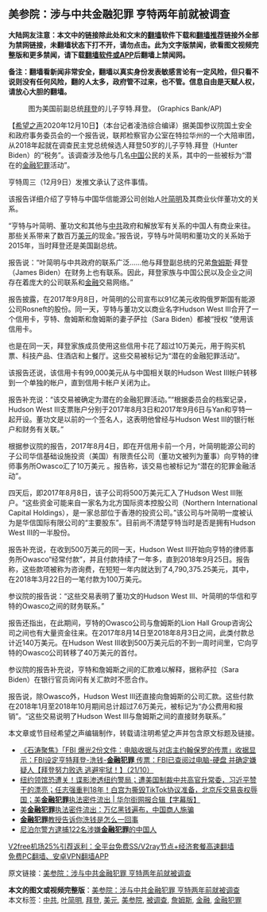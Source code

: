  <h2>美参院：涉与中共金融犯罪 亨特两年前就被调查</h2> <p class="notice"><b>大陆网友注意：本文中的链接除此处和文末的<a href="https://github.com/bannedbook/fanqiang" >翻墙</a>软件下载和<a href="https://github.com/killgcd/justmysocks/blob/master/README.md">翻墙推荐</a>链接外全部为禁网链接，未翻墙状态下打不开，请勿点击。此为文字版禁闻，欲看图文视频完整版和更多禁闻，请下载<a href="https://github.com/bannedbook/fanqiang">翻墙软件或APP</a>后翻墙上禁闻网。</p><p>备注：翻墙看新闻非常安全，翻墙以真实身份发表敏感言论有一定风险，但只看不说则没有任何风险，翻的人太多，政府管不过来，也不管。信息自由是天赋人权，请放心大胆的翻墙。</b></p>  <div class="entry"> <figure><figcaption>图为美国前副总统<a href="https://www.bannedbook.org/bnews/tag/%e6%8b%9c%e7%99%bb/" class="st_tag internal_tag" rel="tag" title="标签 拜登 下的日志">拜登</a>的儿子亨特.拜登。 (Graphics Bank/AP)</figcaption></figure> <p>【<span class='wp_keywordlink_affiliate'><a href="https://www.soundofhope.org" title="希望之声" target="_blank">希望之声</a></span>2020年12月10日】（本台记者凌浩综合编译）据美国参议院国土安全和政府事务委员会的一个报告说，联邦检察官办公室在特拉华州的一个大陪审团，从2018年起就在调查民主党总统候选人拜登50岁的儿子亨特.拜登（Hunter Biden）的“税务”。该调查涉及他与几名<span class='wp_keywordlink_affiliate'><a href="https://www.bannedbook.org/" title="中国" target="_blank">中国</a></span>公民的关系，其中的一些被标为“潜在的<a href="https://www.bannedbook.org/bnews/tag/%E9%87%91%E8%9E%8D%E7%8A%AF%E7%BD%AA/" class="st_tag internal_tag" rel="tag" title="标签 金融犯罪 下的日志">金融犯罪</a>活动”。</p> <p>亨特周三（12月9日）发推文承认了这件事情。</p> <p>该报告详细介绍了亨特与中国华信能源公司创始人<a href="https://www.bannedbook.org/bnews/tag/%e5%8f%b6%e7%ae%80%e6%98%8e/" class="st_tag internal_tag" rel="tag" title="标签 叶简明 下的日志">叶简明</a>及其商业伙伴董功文的关系。</p> <p>“亨特与叶简明、董功文和其他与<a href="https://www.bannedbook.org/bnews/tag/%e4%b8%ad%e5%85%b1/" class="st_tag internal_tag" rel="tag" title="标签 中共 下的日志">中共</a>政府和解放军有关系的中国人有商业来往。那些关系带来了数百万<a href="https://www.bannedbook.org/bnews/tag/%e7%be%8e%e5%85%83/" class="st_tag internal_tag" rel="tag" title="标签 美元 下的日志">美元</a>的现金。”报告说，亨特与叶简明和董功文的关系始于2015年，当时拜登还是美国副总统。</p>  <p>报告说：“叶简明与中共政府的联系广泛……他与拜登副总统的兄弟<a href="https://www.bannedbook.org/bnews/tag/%E8%A9%B9%E5%A7%86%E6%96%AF/" class="st_tag internal_tag" rel="tag" title="标签 詹姆斯 下的日志">詹姆斯</a>·拜登（James Biden）在财务上也有联系。因此，拜登家族与中国公民以及企业之间存在着庞大的公司联系和<a href="https://www.bannedbook.org/bnews/tag/%E9%87%91%E8%9E%8D/" class="st_tag internal_tag" rel="tag" title="标签 金融 下的日志">金融</a>交易网络。”</p> <p>报告披露，在2017年9月8日，叶简明的公司宣布以91亿美元收购俄罗斯国有能源公司Rosneft的股份。同一天，亨特与董功文以商业名字Hudson West III合开了一个信用卡，亨特、詹姆斯和詹姆斯的妻子萨拉（Sara Biden）都被“授权 ”使用该信用卡。</p> <p>也是在同一天，拜登家族成员使用这些信用卡花了超过10万美元，用于购买机票、科技产品、住酒店和上餐厅。这些交易被标记为“潜在的金融犯罪活动”。</p> <p>该报告还说，该信用卡有99,000美元从与中国相关联的Hudson West III帐户转移到一个单独的帐户，直到信用卡帐户关闭为止。</p>  <p>报告补充说：“该交易被确定为潜在的金融犯罪活动。”“根据委员会的档案记录，Hudson West III支票账户分别于2017年8月3日和2017年9月6日与Yan和亨特一起开设。董功文是以前的一个签名人，这表明他曾经与Hudson West III的银行帐户和财务有关联。”</p> <p>根据参议院的报告，2017年8月4日，即在开信用卡前一个月，叶简明能源公司的子公司华信基础设施投资（美国）有限责任公司（董功文被列为董事）向亨特的律师事务所Owasco汇了10万美元 。报告称，该交易也被标记为“潜在的犯罪金融活动”。</p> <p>四天后，即2017年8月8日，该子公司将500万美元汇入了Hudson West III账户。“这些资金可能来自一家名为北方国际资本控股公司（Northern International Capital Holdings），是一家总部位于香港的投资公司。”该公司与叶简明一度被认为是华信国际有限公司的“主要股东”。目前尚不清楚亨特当时是否是拥有Hudson West III的一半股份。</p> <p>报告补充说，在收到500万美元的同一天，Hudson West III开始向亨特的律师事务所Owasco“经常付款”，并且付款持续了一年多，直到2018年9月25日。报告称，这些款项被称为咨询费，在短短一年内就达到了4,790,375.25美元，其中，在2018年3月22日的一笔付款为100万美元。</p>  <p>参议院的报告说：“这些交易表明了董功文的Hudson West III、叶简明的华信和亨特的Owasco之间的财务联系。”</p> <p>报告还指出，在此期间，亨特的Owasco公司与詹姆斯的Lion Hall Group咨询公司之间也有大量资金往来。在2017年8月14日至2018年8月3日之间，此类付款总计近140万美元。在Hudson West III收到500万美元后的不到一周时间里，它向亨特的Owasco公司转移了40万美元的首付。</p> <p>参议院的报告补充说，亨特和詹姆斯之间的汇款难以解释，据称萨拉（Sara Biden）在银行官员询问有关汇款时不愿合作。</p> <p>报告说，除Owasco外，Hudson West III还直接向詹姆斯的公司汇款。这些付款在2018年1月至2018年10月期间总计超过7.6万美元，被标记为“办公费用和报销”。“这些交易说明了Hudson West III与詹姆斯之间的直接财务联系。”</p>  <p>本文章或节目经希望之声编辑制作，转载请注明希望之声并包含原文标题及链接。</p> <ul class='op-related-articles' title='相关阅读'> <li><a href='https://www.bannedbook.org/bnews/bannedvideo/20201022/1418248.html' target='_blank'>《石涛聚焦》「FBI 爆光2份文件：电脑收据与对店主约翰保罗的传票」收据显示：FBI设定亨特拜登-洗钱-<b>金融犯罪</b> 传票：FBI已查阅过电脑-硬盘 并确定嫌疑人【拜登努力败选 逃避牢狱！】（21/10）</a></li> <li><a href='https://www.bannedbook.org/bnews/bannedvideo/20200922/1401112.html' target='_blank'>纽约领馆恐遭关！谍影渗透纽约警局；遭美国制裁中共高官升常委，习近平赞干的漂亮；任志强重判18年！白宫为撕毁TikTok协议准备，北京斥交易丧权辱国；美<b>金融犯罪</b>执法密件流出 | 华尔街网报合辑【字幕版】</a></li> <li><a href='https://www.bannedbook.org/bnews/cbnews/20200922/1400559.html' target='_blank'>美<b>金融犯罪</b>执法密件流出：万亿黑钱遍布，中国商人施骗</a></li> <li><a href='https://www.bannedbook.org/bnews/comments/20200719/1371882.html' target='_blank'><b>金融犯罪</b>教授告诉你洗钱是怎么一回事</a></li> <li><a href='https://www.bannedbook.org/bnews/headline/20191224/1246960.html' target='_blank'>尼泊尔警方逮捕122名涉嫌<b>金融犯罪</b>的中国人</a></li> </ul> <p class="texttj"> <a href="https://www.bannedbook.org/forum23/topic22702.html" target="_blank">V2free机场25%引荐返利：全平台免费SS/V2ray节点+经济套餐高速翻墙</a><br/> <a href="https://github.com/bannedbook/fanqiang/wiki/%E7%A6%81%E9%97%BB%E7%BD%91%E5%AE%89%E5%8D%93%E7%BF%BB%E5%A2%99%E6%96%B0%E9%97%BBAPP" target="_blank">免费PC翻墙、安卓VPN翻墙APP</a></p><p>原文链接：<a class="src_link"  href="https://www.soundofhope.org/post/452449" target="_blank">美参院：涉与中共金融犯罪 亨特两年前就被调查</a></p><a name='sharetosocial'></a>       <div><b>本文的图文或视频完整版</b>：<a href='https://www.bannedbook.org/bnews/comments/20201211/1445663.html'>美参院：涉与中共金融犯罪 亨特两年前就被调查</a></div>  </div><!--END ENTRY--> <div class="postfooter"> <div>本文标签：<a href="https://www.bannedbook.org/bnews/tag/%e4%b8%ad%e5%85%b1/" rel="tag">中共</a>, <a href="https://www.bannedbook.org/bnews/tag/%e5%8f%b6%e7%ae%80%e6%98%8e/" rel="tag">叶简明</a>, <a href="https://www.bannedbook.org/bnews/tag/%e6%8b%9c%e7%99%bb/" rel="tag">拜登</a>, <a href="https://www.bannedbook.org/bnews/tag/%e7%be%8e%e5%85%83/" rel="tag">美元</a>, <a href="https://www.bannedbook.org/bnews/tag/%E7%BE%8E%E5%8F%82%E9%99%A2/" rel="tag">美参院</a>, <a href="https://www.bannedbook.org/bnews/tag/%E8%A2%AB%E8%B0%83%E6%9F%A5/" rel="tag">被调查</a>, <a href="https://www.bannedbook.org/bnews/tag/%E8%A9%B9%E5%A7%86%E6%96%AF/" rel="tag">詹姆斯</a>, <a href="https://www.bannedbook.org/bnews/tag/%E9%87%91%E8%9E%8D/" rel="tag">金融</a>, <a href="https://www.bannedbook.org/bnews/tag/%E9%87%91%E8%9E%8D%E7%8A%AF%E7%BD%AA/" rel="tag">金融犯罪</a></div>  </div><!--END POSTFOOTER--> 